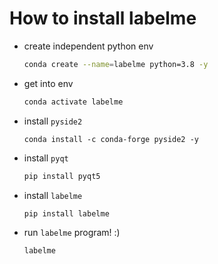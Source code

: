 # How to install labelme

- create independent python env
  
  ```bash
  conda create --name=labelme python=3.8 -y
  ```

- get into env
  
  ```bash
  conda activate labelme
  ```

- install ```pyside2```
  
  ```
  conda install -c conda-forge pyside2 -y
  ```

- install ```pyqt```
  
  ```bash
  pip install pyqt5
  ```

- install ```labelme```
  
  ```bash
  pip install labelme
  ```

- run ```labelme``` program! :)
  
  ```bash
  labelme
  ```


